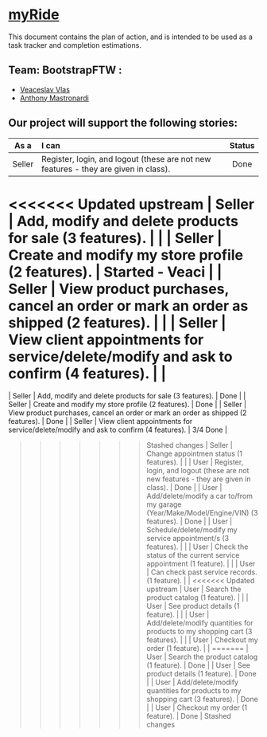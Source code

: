 # [myRide](/htdocs)


This document contains the plan of action, and is intended to be used as a task tracker and completion estimations.

## Team: BootstrapFTW :
- [Veaceslav Vlas](https://github.com/vlasslavic)
- [Anthony Mastronardi](https://github.com/antho-mastro)


## Our project will support the following stories:

| **As a** | **I can**                                                                                      |**Status** |
|:--------:|:-----------------------------------------------------------------------------------------------|:---------:|
|  Seller  | Register, login, and logout (these are not new features - they are given in class).            | Done      |
<<<<<<< Updated upstream
|  Seller  | Add, modify and delete products for sale (3 features).                                         |           |
|  Seller  | Create and modify my store profile (2 features).                                               | Started - Veaci   |
|  Seller  | View product purchases, cancel an order or mark an order as shipped (2 features).              |           |
|  Seller  | View client appointments for service/delete/modify and ask to confirm (4 features).            |           |
=======
|  Seller  | Add, modify and delete products for sale (3 features).                                         | Done      |
|  Seller  | Create and modify my store profile (2 features).                                               | Done      |
|  Seller  | View product purchases, cancel an order or mark an order as shipped (2 features).              | Done      |
|  Seller  | View client appointments for service/delete/modify and ask to confirm (4 features).            | 3/4 Done  |
>>>>>>> Stashed changes
|  Seller  | Change appointmen status (1 features).                                                         |           |
|  User    | Register, login, and logout (these are not new features - they are given in class).            | Done      |
|  User    | Add/delete/modify a car to/from my garage (Year/Make/Model/Engine/VIN) (3 features).           | Done      |
|  User    | Schedule/delete/modify my service appointment/s (3 features).                                  |           |
|  User    | Check the status of the current service appointment (1 feature).                               |           |
|  User    | Can check past service records. (1 feature).                                                   |           |
<<<<<<< Updated upstream
|  User    | Search the product catalog (1 feature).                                                        |           |
|  User    | See product details (1 feature).                                                               |           |
|  User    | Add/delete/modify quantities for products to my shopping cart (3 features).                    |           |
|  User    | Checkout my order (1 feature).                                                                 |           |
=======
|  User    | Search the product catalog (1 feature).                                                        | Done      |
|  User    | See product details (1 feature).                                                               | Done      |
|  User    | Add/delete/modify quantities for products to my shopping cart (3 features).                    | Done      |
|  User    | Checkout my order (1 feature).                                                                 | Done      |
>>>>>>> Stashed changes


